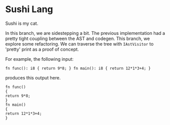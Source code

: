 # Sushi Lang

Sushi is my cat.

In this branch, we are sidestepping a bit. The previous implementation had a pretty tight coupling between the AST and codegen. This branch, we explore some refactoring. We can traverse the tree with `IAstVisitor` to 'pretty' print as a proof of concept.

For example, the following input:
```
fn func(): i8 { return 9*8; } fn main(): i8 { return 12*1*3+4; }
```

produces this output here.

```
fn func()
{
return 9*8;
}
fn main()
{
return 12*1*3+4;
}
```